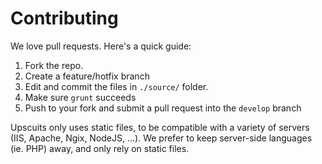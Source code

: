 Contributing
===============

We love pull requests. Here's a quick guide:

1. Fork the repo.
2. Create a feature/hotfix branch
3. Edit and commit the files in `./source/` folder.
4. Make sure `grunt` succeeds
5. Push to your fork and submit a pull request into the `develop` branch

Upscuits only uses static files, to be compatible with a variety of servers 
(IIS, Apache, Ngix, NodeJS, ...). We prefer to keep server-side languages 
(ie. PHP) away, and only rely on static files.
